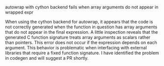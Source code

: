 autowrap with cython backend fails when array arguments do not appear in wrapped expr

When using the cython backend for autowrap, it appears that the code is not correctly generated when the function in question has array arguments that do not appear in the final expression. A little inspection reveals that the generated C function signature treats array arguments as scalars rather than pointers. This error does not occur if the expression depends on each argument. This behavior is problematic when interfacing with external libraries that require a fixed function signature. I have identified the problem in codegen and will suggest a PR shortly.